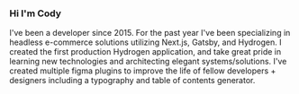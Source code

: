 ### Hi I'm Cody

I've been a developer since 2015. For the past year I've been specializing in headless e-commerce solutions utilizing Next.js, Gatsby, and Hydrogen. I created the first production Hydrogen application, and take great pride in learning new technologies and architecting elegant systems/solutions. I've created multiple figma plugins to improve the life of fellow developers + designers including a typography and table of contents generator. 
